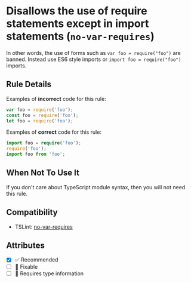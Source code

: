 # Disallows the use of require statements except in import statements (`no-var-requires`)

In other words, the use of forms such as `var foo = require("foo")` are banned. Instead use ES6 style imports or `import foo = require("foo")` imports.

## Rule Details

Examples of **incorrect** code for this rule:

```ts
var foo = require('foo');
const foo = require('foo');
let foo = require('foo');
```

Examples of **correct** code for this rule:

```ts
import foo = require('foo');
require('foo');
import foo from 'foo';
```

## When Not To Use It

If you don't care about TypeScript module syntax, then you will not need this rule.

## Compatibility

- TSLint: [no-var-requires](https://palantir.github.io/tslint/rules/no-var-requires/)

## Attributes

- [x] ✅ Recommended
- [ ] 🔧 Fixable
- [ ] 💭 Requires type information
